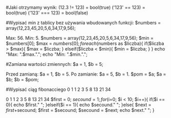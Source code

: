 #Jaki otrzymamy wynik:
(12.3 != 123) = bool(true)
('123' == 123) = bool(true)
('123' === 123) = bool(false)

#Wypisać min z tablicy bez używania wbudowanych funkcji:
$numbers = array(12,23,45,20,5,6,34,17,9,56);

Max: 56.
Min: 5.
            $numbers = array(12,23,45,20,5,6,34,17,9,56);
            $min = $numbers[0];
            $max = $numbers[0];
            foreach ($numbers as $liczba){
                if($liczba > $max){ $max = $liczba; }
                elseif($liczba < $min){ $min = $liczba; }
            }
            echo "Max: ".$max.".";
            echo "Min: ".$min.".";
            
#Zamiana wartości zmiennych:
$a = 1, $b = 5;

Przed zamianą: $a = 1, $b = 5.
Po zamianie: $a = 5, $b = 1.
                $pom = $a;
                $a = $b;
                $b = $pom;
            
#Wypisać ciąg fibonacciego
0 1 1 2 3 5 8 13 21 34

0 1 1 2 3 5 8 13 21 34
            $first = 0;
            $secound = 1;
            for($i=0; $i < 10; $i++){
                if($i == 0){
                    echo $first." ";
                }elseif($i == 1){
                    echo $secound." ";
                }else{
                    $next = $first+$secound;
                    $first = $secound;
                    $secound = $next;
                    echo $next." ";
                }
